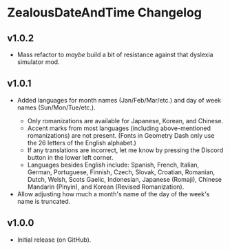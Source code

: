 # ZealousDateAndTime Changelog
## v1.0.2
- Mass refactor to *maybe* build a bit of resistance against that dyslexia simulator mod.
## v1.0.1
- Added languages for month names <cl>(Jan/Feb/Mar/etc.)</c> and day of week names <cl>(Sun/Mon/Tue/etc.)</c>.
  - Only romanizations are available for Japanese, Korean, and Chinese.
  - Accent marks from most languages (including above-mentioned romanizations) are not present. (Fonts in Geometry Dash only use the 26 letters of the English alphabet.)
  - If any translations are incorrect, let me know by pressing the Discord button in the lower left corner.
  - Languages besides English include: <cl>Spanish</c>, <cl>French</c>, <cl>Italian</c>, <cl>German</c>, <cl>Portuguese</c>, <cl>Finnish</c>, <cl>Czech</c>, <cl>Slovak</c>, <cl>Croatian</c>, <cl>Romanian</c>, <cl>Dutch</c>, <cl>Welsh</c>, <cl>Scots Gaelic</c>, <cl>Indonesian</c>, <cl>Japanese (Romaji)</c>, <cl>Chinese Mandarin (Pinyin)</c>, and <cl>Korean (Revised Romanization)</c>.
- Allow adjusting how much a month's name of the day of the week's name is truncated.
## v1.0.0
- Initial release (on GitHub).